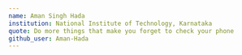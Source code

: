 ```yaml
---
name: Aman Singh Hada
institution: National Institute of Technology, Karnataka
quote: Do more things that make you forget to check your phone
github_user: Aman-Hada
---
```

